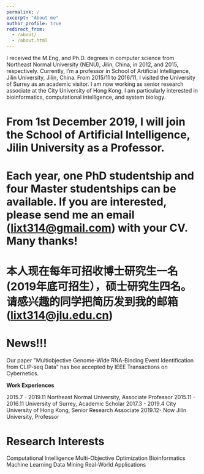 ```yaml
---
permalink: /
excerpt: "About me"
author_profile: true
redirect_from: 
  - /about/
  - /about.html
---
```


I received the M.Eng, and Ph.D. degrees in computer science from Northeast Normal University (NENU), Jilin, China, in 2012, and 2015, respectively. Currently, I’m a professor in School of Artificial Intelligence, Jilin University, Jilin, China. From 2015/11 to 2016/11, I visited the University of Surrey as an academic visitor. I am now working as senior research associate at the City University of Hong Kong. I am particularly interested in bioinformatics, computational intelligence, and system biology. 



# From 1st December 2019, I will join the School of Artificial Intelligence, Jilin University as a Professor.
# Each year, one PhD studentship and four Master studentships can be available. If you are interested, please send me an email (lixt314@gmail.com) with your CV. Many thanks!

# 本人现在每年可招收博士研究生一名(2019年底可招生），硕士研究生四名。请感兴趣的同学把简历发到我的邮箱(lixt314@jlu.edu.cn)


# News!!!

Our paper "Multiobjective Genome-Wide RNA-Binding Event Identification from CLIP-seq Data" has bee accepted by IEEE Transactions on Cybernetics.

**Work Experiences**

2015.7 - 2019.11 Northeast Normal University, Associate Professor
2015.11 - 2016.11 University of Surrey, Academic Scholar
2017.3 - 2019.4 City University of Hong Kong, Senior Research Associate
2019.12- Now     Jilin University, Professor

# Research Interests

Computational Intelligence
Multi-Objective Optimization
Bioinformatics 
Machine Learning 
Data Mining
Real-World Applications
